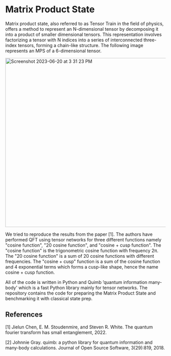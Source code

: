 # Matrix Product State 
Matrix product state, also referred to as Tensor Train in the field of physics, offers a method to represent an N-dimensional tensor by decomposing it into a product of smaller dimensional tensors. This representation involves factorizing a tensor with N indices into a series of interconnected three-index tensors, forming a chain-like structure. The following image represents an MPS of a 6-dimensional tensor.

<img width="529" alt="Screenshot 2023-06-20 at 3 31 23 PM" src="https://github.com/PAYAL980/Matrix-Product-States-Preparation-/assets/71563541/2c645e1f-e730-48c4-ac36-ac71c251f524"> 

We tried to reproduce the results from the paper [1]. The authors have performed QFT using tensor networks for three different functions namely "cosine function", "20 cosine function", and "cosine + cusp function". The "cosine function" is the trigonometric cosine function with frequency 2π. The "20 cosine function" is a sum of 20 cosine functions with different frequencies. The "cosine + cusp" function is a sum of the cosine function and 4 exponential terms which forms a cusp-like shape, hence the name cosine + cusp function.

All of the code is written in Python and Quimb ’quantum information many-body' which is a fast Python library mainly for tensor networks. The repository contains the code for preparing the Matrix Product State and benchmarking it with classical state prep.

## References
[1] Jielun Chen, E. M. Stoudenmire, and Steven R. White. The quantum fourier transform has small entanglement, 2022.

[2] Johnnie Gray. quimb: a python library for quantum information and many-body calculations. Journal of Open Source Software, 3(29):819, 2018.
